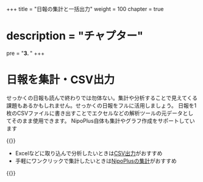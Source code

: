 +++
title = "日報の集計と一括出力"
weight = 100
chapter = true
# description = "チャプター"
pre = "<b>3. </b>"
+++

# 日報を集計・CSV出力

せっかくの日報も読んで終わりでは勿体ない。集計や分析することで見えてくる課題もあるかもしれません。せっかくの日報をフルに活用しましょう。
日報を1枚のCSVファイルに書き出すことでエクセルなどの解析ツールの元データとしてそのまま使用できます。
NipoPlus自体も集計やグラフ作成をサポートしています


{{<alice pos="right" icon="here">}}

- Excelなどに取り込んで分析したいときは[CSV出力](/report/totalling/csv/)がおすすめ
- 手軽にワンクリックで集計したいときは[NipoPlusの集計](/report/totalling/transition/)がおすすめ

{{</alice>}}
